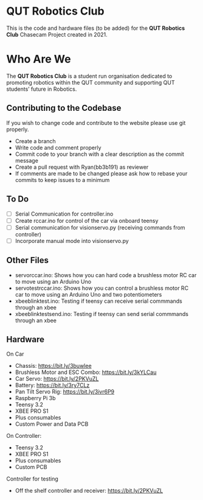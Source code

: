 # QUT Robotics Club
This is the code and hardware files (to be added) for the **QUT Robotics Club** Chasecam Project created in 2021.

# Who Are We 
The **QUT Robotics Club** is a student run organisation dedicated to promoting robotics within the QUT community and supporting QUT students’ future in Robotics.

## Contributing to the Codebase
If you wish to change code and contribute to the website please use git properly.
 - Create a branch
 - Write code and comment properly
 - Commit code to your branch with a clear description as the commit message
 - Create a pull request with Ryan(bb3b191) as reviewer
 - If comments are made to be changed please ask how to rebase your commits to keep issues to a minimum

## To Do
 - [ ] Serial Communication for controller.ino
 - [ ] Create rccar.ino for control of the car via onboard teensy
 - [ ] Serial communication for visionservo.py (receiving commands from controller)
 - [ ] Incorporate manual mode into visionservo.py

 ## Other Files
- servorccar.ino: Shows how you can hard code a brushless motor RC car to move using an Arduino Uno
- servotestrccar.ino: Shows how you can control a brushless motor RC car to move using an Arduino Uno and two potentiometers
- xbeeblinktest.ino: Testing if teensy can receive serial commmands through an xbee
- xbeeblinktestsend.ino: Testing if teensy can send serial commmands through an xbee

## Hardware
On Car
- Chassis: https://bit.ly/3buwlee
- Brushless Motor and ESC Combo: https://bit.ly/3kYLCau 
- Car Servo: https://bit.ly/2PKVuZL  
- Battery: https://bit.ly/3ry7CLz 
- Pan Tilt Servo Rig: https://bit.ly/3ivr6P9
- Raspberry Pi 3b
- Teensy 3.2
- XBEE PRO S1
- Plus consumables
- Custom Power and Data PCB

On Controller:
- Teensy 3.2
- XBEE PRO S1
- Plus consumables
- Custom PCB

Controller for testing
- Off the shelf controller and receiver: https://bit.ly/2PKVuZL